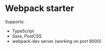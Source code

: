 # Webpack starter
Supports:

- TypeScript
- Sass, PostCSS
- webpack-dev server (working on port 9000)
